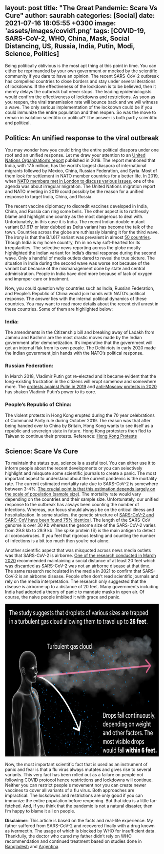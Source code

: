 layout: post
title:  "The Great Pandemic: Scare Vs Cure"
author: saurabh
categories: [Social]
date:   2021-07-16 18:05:55 +0300
image:  'assets/images/covid1.png'
tags: [COVID-19, SARS-CoV-2, WHO, China, Mask, Social Distancing, US, Russia, India, Putin, Modi, Science, Politics]
--- 

Being politically oblivious is the most apt thing at this point in time. You can either be reprimanded by your own government or mocked by the scientific community if you dare to have an opinion. The recent SARS-CoV-2 outbreak has compelled countries to close borders and stay under several iterations of lockdowns. If the effectiveness of the lockdown is to be believed, then it merely delays the outbreak but never stops. The leading epidemiologists would confirm the effectiveness of lockdowns and restrictions. As soon as you reopen, the viral transmission rate will bounce back and we will witness a wave. The only serious implementation of the lockdown could be if you could immunize the entire population and then reopen. So was the move to remain in isolation scientific or political? The answer is both partly scientific and political. 

## Politics: An unified response to the viral outbreak
You may wonder how you could bring the entire political diaspora under one roof and an unified response. Let me draw your attention to an [United Nations Organization’s report](https://www.un.org/en/development/desa/population/migration/publications/migrationreport/docs/InternationalMigration2019_Report.pdf) published in 2019. The report mentioned that India, with 17.5 million, has the world’s largest diaspora of international migrants followed by Mexico, China, Russian Federation, and Syria. Most of them look for settlement in NATO member countries for a better life. In 2019, when [NATO members met in London to discuss various issues](https://www.nato.int/cps/en/natohq/official_texts_171584.htm), one of the agenda was about irregular migration. The United Nations migration report and NATO meeting in 2019 could possibly be the reason for a unified response to target India, China, and Russia.

The recent vaccine diplomacy to discredit vaccines developed in India, China, and Russia can ring some bells. The other aspect is to ruthlessly blame and highlight one country as the most dangerous to deal with. Unfortunately, in this case it is India. The recent Indian double mutant variant B.1.617 or later dubbed as Delta variant has become the talk of the town. Countries across the globe are ruthlessly blaming it for the third wave. The irony is that the B.1.617 variant was prevalent in almost [50 countries](https://www.who.int/publications/m/item/weekly-epidemiological-update-on-covid-19---11-may-2021). Though India is my home country, I’m in no way soft-hearted for its irregularities. The selective news reporting across the globe mostly highlighted the Indian variant for India’s dismal response during the second wave. Only a handful of media outlets dared to reveal the true picture. The situation in India during the second wave was worse not because of the variant but because of the mismanagement done by state and central administration. People in India have died more because of lack of oxygen and improper care or treatment.

Now, you could question why countries such as India, Russian Federation, and People’s Republic of China would join hands with NATO’s political response. The answer lies with the internal political dynamics of these countries. You may want to read more details about the recent civil unrest in these countries. Some of them are highlighted below:

### India: 
The amendments in the Citizenship bill and breaking away of Ladakh from Jammu and Kashmir are the most drastic moves made by the Indian government after demonetization. It’s imperative that the government will get an internal flak from its own people. The Delhi riots in early 2020 made the Indian government join hands with the NATO’s political response.

### Russian Federation: 
In March 2018, Vladimir Putin got re-elected and it became evident that the long-existing frustration in the citizens will erupt  somehow and somewhere more. The [protests against Putin in 2019](https://www.bbc.com/news/world-europe-49057803) and [anti-Moscow protests in 2020](https://www.dw.com/en/anti-moscow-protests-in-eastern-russia-erupt-for-fourth-weekend/a-54404055) has shaken Vladimir Putin’s power to its core. 

### People’s Republic of China: 
The violent protests in Hong Kong erupted during the 70 year celebrations of Communist Party rule during October 2019. The reason was that after being handed over to China by Britain, Hong Kong wants to see itself as a republic and sovereign state in future. Hong Kong protesters then fled to Taiwan to continue their protests. Reference: [Hong Kong Protests](https://www.bbc.com/news/world-asia-china-49317695)

## Science: Scare Vs Cure
To maintain the status quo, science is a useful tool. You can either use it to inform people about the recent developments or you can selectively highlight and misquote some scientific journals to create a panic. The most important aspect to understand about the current pandemic is the mortality rate. The current estimated mortality rate due to SARS-CoV-2 is somewhere between 3-4%. [The crucial point is that this estimation depends largely on the scale of population (sample size)](https://www.worldometers.info/coronavirus/coronavirus-death-rate/). The mortality rate would vary depending on the countries and their sample size. Unfortunately, our unified response to the outbreak has always been counting the number of infections. Whereas, our focus should always be on the critical illness and hospitalization. In some studies, the genetic structure of [SARS-CoV-2 and SARC-CoV have been found 75% identical](https://www.ncbi.nlm.nih.gov/pmc/articles/PMC7161481/). The length of the SARS-CoV genome is over 30 Kb whereas the genome size of the SARS-CoV-2 varies from 29.8 kb to 29.9 kb. The spike protein (S) is the main antigen to detect all coronaviruses. If you feel that rigorous testing and counting the number of infections is a bit too much then you’re not alone.

Another scientific aspect that was misquoted across news media outlets was that SARS-CoV-2 is airborne. [One of the research conducted in March 2020](https://jamanetwork.com/journals/jama/fullarticle/2763852?appId=scweb) recommended maintaining a social distance of at least 20 feet which was discarded as SARS-CoV-2 was not an airborne disease at that time. The same research recirculated in the media in 2021 to confirm that SARS-CoV-2 is an airborne disease. People often don’t read scientific journals and rely on the media interpretation. The research only suggested that the disease is airborne up to a distance of 20 feet. Many governments including India had adopted a theory of panic to mandate masks in open air. Of course, the naive people imbibed it with grace and panic.

<img src="/assets/images/covidgascloud.png" alt="Covid Gas Cloud" title="SARS-CoV-2 is airborne" width="550" height="500" class="center"/>

Now, the most important scientific fact that is used as an instrument of panic and fear is that a flu virus always mutates and gives rise to several variants. This very fact has been rolled out as a failure on people not following COVID protocol hence restrictions and lockdowns will continue. Neither you can restrict people's movement nor you can create newer vaccines to cover all variants of a flu virus. Both approaches are impractical. The lockdowns and restrictions are only good if you can immunize the entire population before reopening. But that idea is a little far-fetched. And, if you think that the pandemic is not a natural disaster, then I’m happy to blame it all on people.

**Disclaimer:** This article is based on the facts and real-life experience. My father suffered from SARS-CoV-2 and recovered finally with a drug known as ivermectin. The usage of which is blocked by WHO for insufficient data. Thankfully, the doctor who cured my father didn’t rely on WHO recommendation and continued treatment based on studies done in [Bangladesh](https://clinicaltrials.gov/ct2/show/results/NCT04523831) and [Argentina](https://papers.ssrn.com/sol3/papers.cfm?abstract_id=3714649).

